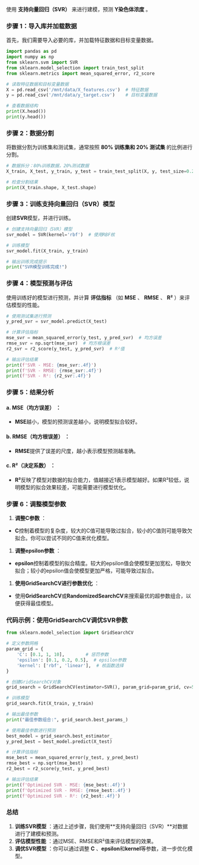 使用 **支持向量回归（SVR）** 来进行建模，预测  **Y染色体浓度** 。

### **步骤 1：导入库并加载数据**

首先，我们需要导入必要的库，并加载特征数据和目标变量数据。

```python
import pandas as pd
import numpy as np
from sklearn.svm import SVR
from sklearn.model_selection import train_test_split
from sklearn.metrics import mean_squared_error, r2_score

# 读取特征数据和目标变量数据
X = pd.read_csv('/mnt/data/X_features.csv')  # 特征数据
y = pd.read_csv('/mnt/data/y_target.csv')    # 目标变量数据

# 查看数据结构
print(X.head())
print(y.head())
```

### **步骤 2：数据分割**

将数据分割为训练集和测试集，通常按照 **80% 训练集和 20% 测试集** 的比例进行分割。

```python
# 数据拆分：80%训练数据，20%测试数据
X_train, X_test, y_train, y_test = train_test_split(X, y, test_size=0.2, random_state=42)

# 检查分割结果
print(X_train.shape, X_test.shape)
```

### **步骤 3：训练支持向量回归（SVR）模型**

创建**SVR**模型，并进行训练。

```python
# 创建支持向量回归（SVR）模型
svr_model = SVR(kernel='rbf')  # 使用RBF核

# 训练模型
svr_model.fit(X_train, y_train)

# 输出训练完成提示
print("SVR模型训练完成!")
```

### **步骤 4：模型预测与评估**

使用训练好的模型进行预测，并计算 **评估指标** （如  **MSE** 、 **RMSE** 、 **R²** ）来评估模型的性能。

```python
# 使用测试集进行预测
y_pred_svr = svr_model.predict(X_test)

# 计算评估指标
mse_svr = mean_squared_error(y_test, y_pred_svr)  # 均方误差
rmse_svr = np.sqrt(mse_svr)  # 均方根误差
r2_svr = r2_score(y_test, y_pred_svr)  # R²值

# 输出评估结果
print(f'SVR - MSE: {mse_svr:.4f}')
print(f'SVR - RMSE: {rmse_svr:.4f}')
print(f'SVR - R²: {r2_svr:.4f}')
```

### **步骤 5：结果分析**

#### **a. MSE（均方误差）** ：

* **MSE**越小，模型的预测误差越小，说明模型拟合较好。

#### **b. RMSE（均方根误差）** ：

* **RMSE**提供了误差的尺度，越小表示模型预测越准确。

#### **c. R²（决定系数）** ：

* **R²**反映了模型对数据的拟合能力，值越接近1表示模型越好。如果R²较低，说明模型的拟合效果较差，可能需要进行模型优化。

### **步骤 6：调整模型参数**

1. **调整C参数** ：

* **C**控制着模型的复杂度，较大的C值可能导致过拟合，较小的C值则可能导致欠拟合。你可以尝试不同的C值来优化模型。

1. **调整epsilon参数** ：

* **epsilon**控制着模型的拟合精度。较大的epsilon值会使模型更加宽松，导致欠拟合；较小的epsilon值会使模型更加严格，可能导致过拟合。

1. **使用GridSearchCV进行参数优化** ：

* 使用**GridSearchCV**或**RandomizedSearchCV**来搜索最优的超参数组合，以便获得最佳模型。

### **代码示例：使用GridSearchCV调优SVR参数**

```python
from sklearn.model_selection import GridSearchCV

# 定义参数网格
param_grid = {
    'C': [0.1, 1, 10],        # 惩罚参数
    'epsilon': [0.1, 0.2, 0.5],  # epsilon参数
    'kernel': ['rbf', 'linear'],  # 核函数选择
}

# 创建GridSearchCV对象
grid_search = GridSearchCV(estimator=SVR(), param_grid=param_grid, cv=5, verbose=2, n_jobs=-1)

# 训练模型
grid_search.fit(X_train, y_train)

# 输出最佳参数
print("最佳参数组合:", grid_search.best_params_)

# 使用最佳参数进行预测
best_model = grid_search.best_estimator_
y_pred_best = best_model.predict(X_test)

# 计算评估指标
mse_best = mean_squared_error(y_test, y_pred_best)
rmse_best = np.sqrt(mse_best)
r2_best = r2_score(y_test, y_pred_best)

# 输出评估结果
print(f'Optimized SVR - MSE: {mse_best:.4f}')
print(f'Optimized SVR - RMSE: {rmse_best:.4f}')
print(f'Optimized SVR - R²: {r2_best:.4f}')
```

### **总结**

1. **训练SVR模型** ：通过上述步骤，我们使用**支持向量回归（SVR）**对数据进行了建模和预测。
2. **评估模型性能** ：通过MSE、RMSE和R²值来评估模型的效果。
3. **调优SVR模型** ：你可以通过调整 **C** 、**epsilon**和**kernel**等参数，进一步优化模型。
